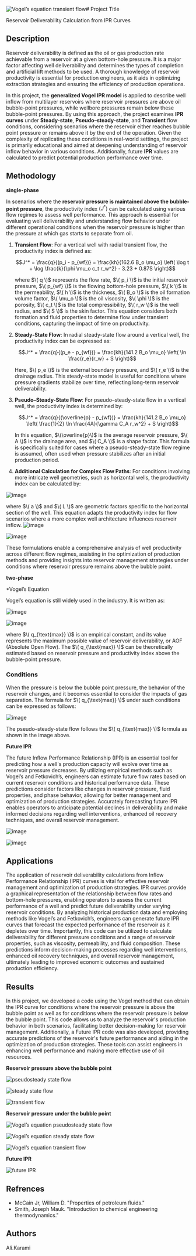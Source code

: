 ![Vogel’s equation transient flow](https://github.com/user-attachments/assets/0f2b9dfb-9292-428d-8c57-3fbb3c9d56bd)# Project Title

Reservoir Deliverability Calculation from IPR Curves


## Description


Reservoir deliverability is defined as the oil or gas production rate achievable from a reservoir at a given bottom-hole pressure. It is a major factor affecting well deliverability and determines the types of completion and artificial lift methods to be used. A thorough knowledge of reservoir productivity is essential for production engineers, as it aids in optimizing extraction strategies and ensuring the efficiency of production operations.

In this project, the **generalized Vogel IPR model** is applied to describe well inflow from multilayer reservoirs where reservoir pressures are above oil bubble-point pressures, while wellbore pressures remain below these bubble-point pressures. By using this approach, the project examines **IPR curves** under **Steady-state**, **Pseudo–steady-state**, and **Transient** flow conditions, considering scenarios where the reservoir either reaches bubble point pressure or remains above it by the end of the operation. Given the complexity of replicating these conditions in real-world settings, the project is primarily educational and aimed at deepening understanding of reservoir inflow behavior in various conditions. Additionally, future **IPR** values are calculated to predict potential production performance over time.

## Methodology


**single-phase**

In scenarios where the **reservoir pressure is maintained above the bubble-point pressure**, the productivity index $( J^* )$ can be calculated using various flow regimes to assess well performance. This approach is essential for evaluating well deliverability and understanding flow behavior under different operational conditions when the reservoir pressure is higher than the pressure at which gas starts to separate from oil.

1. **Transient Flow**: For a vertical well with radial transient flow, the productivity index is defined as:

   $$J^* = \frac{q}{(p_i - p_{wf})} = \frac{kh}{162.6 B_o \mu_o} \left( \log t + \log \frac{k}{\phi \mu_o c_t r_w^2} - 3.23 + 0.87S \right)$$

   where $\( q \)$ represents the flow rate, $\( p_i \)$ is the initial reservoir pressure, $\( p_{wf} \)$ is the flowing bottom-hole pressure, $\( k \)$ is the permeability, $\( h \)$ is the thickness, $\( B_o \)$ is the oil formation volume factor, $\( \mu_o \)$ is the oil viscosity, $\( \phi \)$ is the porosity, $\( c_t \)$ is the total compressibility, $\( r_w \)$ is the well radius, and $\( S \)$ is the skin factor. This equation considers both formation and fluid properties to determine flow under transient conditions, capturing the impact of time on productivity.

2. **Steady-State Flow**: In radial steady-state flow around a vertical well, the productivity index can be expressed as:

   
   $$J^* = \frac{q}{(p_e - p_{wf})} = \frac{kh}{141.2 B_o \mu_o} \left( \ln \frac{r_e}{r_w} + S \right)$$

   Here, $\( p_e \)$ is the external boundary pressure, and $\( r_e \)$ is the drainage radius. This steady-state model is useful for conditions where pressure gradients stabilize over time, reflecting long-term reservoir deliverability.

3. **Pseudo–Steady-State Flow**: For pseudo–steady-state flow in a vertical well, the productivity index is determined by:

   
   $$J^* = \frac{q}{(\overline{p} - p_{wf})} = \frac{kh}{141.2 B_o \mu_o} \left( \frac{1}{2} \ln \frac{4A}{\gamma C_A r_w^2} + S \right)$$

   In this equation, $\(\overline{p}\)$  is the average reservoir pressure, $\( A \)$ is the drainage area, and $\( C_A \)$ is a shape factor. This formula is specifically suited for cases where a pseudo-steady-state flow regime is assumed, often used when pressure stabilizes after an initial production period.

4. **Additional Calculation for Complex Flow Paths**: For conditions involving more intricate well geometries, such as horizontal wells, the productivity index can be calculated by:

   
![image](https://github.com/user-attachments/assets/c1bdc5d7-8d3f-4e8f-9156-1f499f0f8a0c)


   where $\( a \)$ and $\( L \)$ are geometric factors specific to the horizontal section of the well. This equation adapts the productivity index for flow scenarios where a more complex well architecture influences reservoir inflow.
![image](https://github.com/user-attachments/assets/5a4e390d-0f20-4ed2-b519-b70db0c41de6)

![image](https://github.com/user-attachments/assets/95a8117b-9b96-476b-b8fb-77ffde4b0ab5)



These formulations enable a comprehensive analysis of well productivity across different flow regimes, assisting in the optimization of production methods and providing insights into reservoir management strategies under conditions where reservoir pressure remains above the bubble point.

**two-phase**

 *Vogel’s Equation
 
Vogel’s equation is still widely used in the industry. It is written as:

![image](https://github.com/user-attachments/assets/20cd449a-8ccb-4221-8894-d6d0cc453696)

![image](https://github.com/user-attachments/assets/b19cd486-8d04-4773-a004-7cc72f061609)



where $\( q_{\text{max}} \)$ is an empirical constant, and its value represents the maximum possible value of reservoir deliverability, or AOF (Absolute Open Flow). The $\( q_{\text{max}} \)$ can be theoretically estimated based on reservoir pressure and productivity index above the bubble-point pressure. 

###  Conditions

When the pressure is below the bubble point pressure, the behavior of the reservoir changes, and it becomes essential to consider the impacts of gas separation. The formula for $\( q_{\text{max}} \)$ under such conditions can be expressed as follows:

![image](https://github.com/user-attachments/assets/aaca1b1c-550e-49a3-98c6-89678226097d)


The pseudo–steady-state flow follows the $\( q_{\text{max}} \)$ formula as shown in the image above.


**Future IPR**



The future Inflow Performance Relationship (IPR) is an essential tool for predicting how a well's production capacity will evolve over time as reservoir pressure decreases. By utilizing empirical methods such as Vogel’s and Fetkovich’s, engineers can estimate future flow rates based on current reservoir conditions and historical performance data. These predictions consider factors like changes in reservoir pressure, fluid properties, and phase behavior, allowing for better management and optimization of production strategies. Accurately forecasting future IPR enables operators to anticipate potential declines in deliverability and make informed decisions regarding well interventions, enhanced oil recovery techniques, and overall reservoir management.

![image](https://github.com/user-attachments/assets/afefc09b-6b41-467b-890b-9293021b02e1)

![image](https://github.com/user-attachments/assets/de5313c8-af1f-4125-b746-631fd2363ac5)


## Applications




The application of reservoir deliverability calculations from Inflow Performance Relationship (IPR) curves is vital for effective reservoir management and optimization of production strategies. IPR curves provide a graphical representation of the relationship between flow rates and bottom-hole pressures, enabling operators to assess the current performance of a well and predict future deliverability under varying reservoir conditions. By analyzing historical production data and employing methods like Vogel’s and Fetkovich’s, engineers can generate future IPR curves that forecast the expected performance of the reservoir as it depletes over time. Importantly, this code can be utilized to calculate deliverability for different pressure conditions and a range of reservoir properties, such as viscosity, permeability, and fluid composition. These predictions inform decision-making processes regarding well interventions, enhanced oil recovery techniques, and overall reservoir management, ultimately leading to improved economic outcomes and sustained production efficiency.


## Results


In this project, we developed a code using the Vogel method that can obtain the IPR curve for conditions where the reservoir pressure is above the bubble point as well as for conditions where the reservoir pressure is below the bubble point. This code allows us to analyze the reservoir's production behavior in both scenarios, facilitating better decision-making for reservoir management. Additionally, a Future IPR code was also developed, providing accurate predictions of the reservoir's future performance and aiding in the optimization of production strategies. These tools can assist engineers in enhancing well performance and making more effective use of oil resources.

**Reservoir pressure above the bubble point**

![pseudosteady state flow](https://github.com/user-attachments/assets/54a56433-08ba-40d9-b16c-a08451acf88f)

![steady state flow](https://github.com/user-attachments/assets/b46c3b01-89e2-40be-83f9-58c5ba79011f)

![transient flow](https://github.com/user-attachments/assets/57eabca6-bb89-4dfd-a229-94b726a19d24)

**Reservoir pressure under the bubble point**

![Vogel’s equation pseudosteady state flow](https://github.com/user-attachments/assets/c82a0566-67a7-483f-8ef4-a511a7db3d00)

![Vogel’s equation steady state flow](https://github.com/user-attachments/assets/faec2101-0e95-4c8f-8c8a-c2109fef558c)

![Vogel’s equation transient flow](https://github.com/user-attachments/assets/9857630a-6766-4aef-97e0-5c42a9db3239)

**Future IPR**

![future IPR](https://github.com/user-attachments/assets/6f9e117f-efbb-4d8b-916d-5eae92bf99fb)










## Refrences
* McCain Jr, William D. "Properties of petroleum fluids."
* Smith, Joseph Mauk. "Introduction to chemical engineering thermodynamics."



## Authors

Ali.Karami




